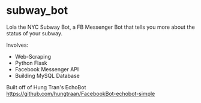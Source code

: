 # subway_bot
Lola the NYC Subway Bot, a FB Messenger Bot that tells you more about the status of your subway.

Involves:
* Web-Scraping
* Python Flask
* Facebook Messenger API
* Building MySQL Database


Built off of Hung Tran's EchoBot
https://github.com/hungtraan/FacebookBot-echobot-simple
